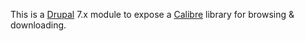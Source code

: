 This is a [Drupal](https://www.drupal.org/) 7.x module to expose a [Calibre](http://calibre-ebook.com/) library for browsing & downloading.
